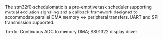 The stm32f0-schedulomatic is a pre-emptive task scheduler supporting mutual exclusion signaling and a callback framework designed to accommodate parallel DMA memory <-> peripheral transfers. UART and SPI transmission supported.

To-do: 
Continuous ADC to memory DMA;
SSD1322 display driver
